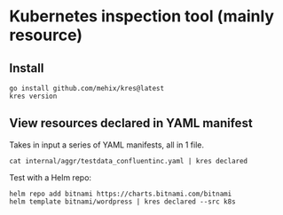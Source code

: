 # Kubernetes inspection tool (mainly resource)

## Install

```shell
go install github.com/mehix/kres@latest
kres version
```

## View resources declared in YAML manifest

Takes in input a series of YAML manifests, all in 1 file.

```shell
cat internal/aggr/testdata_confluentinc.yaml | kres declared
```

Test with a Helm repo:

```shell
helm repo add bitnami https://charts.bitnami.com/bitnami
helm template bitnami/wordpress | kres declared --src k8s
```
